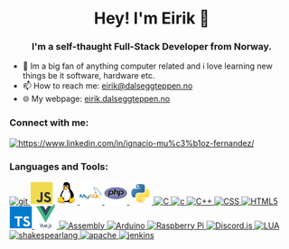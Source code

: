 <h1 align="center">Hey! I'm Eirik 👋</h1>
<h3 align="center">I'm a self-thaught Full-Stack Developer from Norway.</h3>

- 🌱 Im a big fan of anything computer related and i love learning new things be it software, hardware etc.
- 📫 How to reach me: eirik@dalseggteppen.no
- 🌐 My webpage: [eirik.dalseggteppen.no](https://eirik.dalseggteppen.no)

<h3 align="left">Connect with me:</h3>
<p align="left">
<a href="https://www.linkedin.com/in/eirik-dalsegg-teppen-608019206/" target="blank"><img align="center" src="https://raw.githubusercontent.com/rahuldkjain/github-profile-readme-generator/master/src/images/icons/Social/linked-in-alt.svg" alt="https://www.linkedin.com/in/ignacio-mu%c3%b1oz-fernandez/" height="30" width="40" /></a>
</p>

<h3 align="left">Languages and Tools:</h3>
<p align="left">
  <a href="https://git-scm.com/" target="_blank" rel="noreferrer"> <img src="https://www.vectorlogo.zone/logos/git-scm/git-scm-icon.svg" alt="git" width="40" height="40"/> </a>
  <a href="https://developer.mozilla.org/en-US/docs/Web/JavaScript" target="_blank" rel="noreferrer"> <img src="https://raw.githubusercontent.com/devicons/devicon/master/icons/javascript/javascript-original.svg" alt="javascript" width="40" height="40"/> </a> 
  <a href="https://www.linux.org/" target="_blank" rel="noreferrer"> <img src="https://raw.githubusercontent.com/devicons/devicon/master/icons/linux/linux-original.svg" alt="linux" width="40" height="40"/> </a>
  <a href="https://www.mysql.com/" target="_blank" rel="noreferrer"> <img src="https://raw.githubusercontent.com/devicons/devicon/master/icons/mysql/mysql-original-wordmark.svg" alt="mysql" width="40" height="40"/> </a>
  <a href="https://www.php.net" target="_blank" rel="noreferrer"> <img src="https://raw.githubusercontent.com/devicons/devicon/master/icons/php/php-original.svg" alt="php" width="40" height="40"/> </a>
  <a href="https://www.python.org" target="_blank" rel="noreferrer"> <img src="https://raw.githubusercontent.com/devicons/devicon/master/icons/python/python-original.svg" alt="python" width="40" height="40"/> </a>
  <a href="https://www.iso.org/standard/74528.html" target="_blank" rel="noreferrer"> <img src="https://upload.wikimedia.org/wikipedia/commons/1/18/C_Programming_Language.svg" alt="C" width="40" height="40"/> </a>
  <a href="https://isocpp.org/" target="_blank" rel="noreferrer"> <img src="https://upload.wikimedia.org/wikipedia/commons/1/18/ISO_C%2B%2B_Logo.svg" alt="c" width="40" height="40"/> </a>
  <a href="https://nodejs.org/en/" target="_blank" rel="noreferrer"> <img src="https://www.vectorlogo.zone/logos/nodejs/nodejs-icon.svg" alt="C++" width="40" height="40"/> </a>
  <a href="https://www.w3.org/TR/CSS/#css" target="_blank" rel="noreferrer"> <img src="https://upload.wikimedia.org/wikipedia/commons/d/d5/CSS3_logo_and_wordmark.svg" alt="CSS" width="40" height="40"/> </a>
  <a href="https://html.spec.whatwg.org/multipage/" target="_blank" rel="noreferrer"> <img src="https://upload.wikimedia.org/wikipedia/commons/6/61/HTML5_logo_and_wordmark.svg" alt="HTML5" width="40" height="40"/> </a>
  <a href="https://www.typescriptlang.org/" target="_blank" rel="noreferrer"> <img src="https://raw.githubusercontent.com/devicons/devicon/master/icons/typescript/typescript-original.svg" alt="typescript" width="40" height="40"/> </a> 
  <a href="https://vuejs.org/" target="_blank" rel="noreferrer"> <img src="https://raw.githubusercontent.com/devicons/devicon/master/icons/vuejs/vuejs-original-wordmark.svg" alt="vuejs" width="40" height="40"/> </a>
  <a href="https://www.nasm.us/" target="_blank" rel="noreferrer"> <img src="https://camo.githubusercontent.com/9bea1dbb81281435ea70453ecf7b9961bb0722c049e1ccac35ae2b4535add4cc/687474703a2f2f7777772e62797465616e616c797369732e636f6d2e62722f6173736574732f696d616765732f32356138356439653530353734333064383232373361336337356537333031342e706e67" alt="Assembly" width="40" height="40"/> </a>
  <a href="https://www.arduino.cc/" target="_blank" rel="noreferrer"> <img src="https://cdn.worldvectorlogo.com/logos/arduino-1.svg" alt="Arduino" width="40" height="40"/> </a>
  <a href="https://www.raspberrypi.org/" target="_blank" rel="noreferrer"> <img src="https://elinux.org/images/c/cb/Raspberry_Pi_Logo.svg" alt="Raspberry Pi" width="40" height="40"/> </a>
  <a href="https://discord.js.org/#/" target="_blank" rel="noreferrer"> <img src="https://www.vectorlogo.zone/logos/js_discord/js_discord-icon.svg" alt="Discord.js" width="40" height="40"/> </a>
  <a href="https://www.lua.org/" target="_blank" rel="noreferrer"> <img src="https://upload.wikimedia.org/wikipedia/commons/c/cf/Lua-Logo.svg" alt="LUA" width="40" height="40"/> </a>
  <a href="https://shakespearelang.com/1.0/" target="_blank" rel="noreferrer"> <img src="https://pbs.twimg.com/profile_images/1417082407/Arden_logo_black__2__400x400.jpg" alt="shakespearlang" width="40" height="40"/> </a>
  <a href="https://www.apache.org/" target="_blank" rel="noreferrer"> <img src="https://upload.wikimedia.org/wikipedia/commons/7/7e/Apache_Feather_Logo.svg" alt="apache" width="40" height="40"/> </a>
  <a href="https://www.jenkins.io/" target="_blank" rel="noreferrer"> <img src="https://upload.wikimedia.org/wikipedia/commons/e/e9/Jenkins_logo.svg" alt="jenkins" width="40" height="40"/> </a>
</p>
